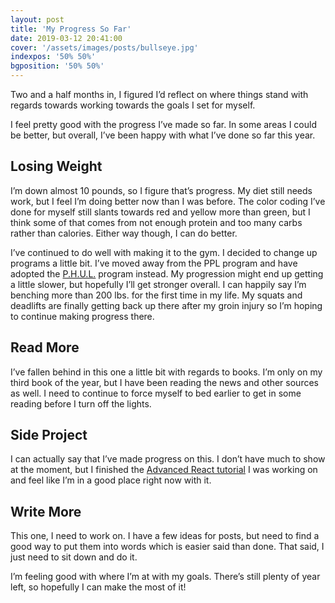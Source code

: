 ```yaml
---
layout: post
title: 'My Progress So Far'
date: 2019-03-12 20:41:00
cover: '/assets/images/posts/bullseye.jpg'
indexpos: '50% 50%'
bgposition: '50% 50%'
---
```


Two and a half months in, I figured I’d reflect on where things stand with regards towards working towards the goals I set for myself.

I feel pretty good with the progress I’ve made so far. In some areas I could be better, but overall, I’ve been happy with what I’ve done so far this year.

## Losing Weight

I’m down almost 10 pounds, so I figure that’s progress. My diet still needs work, but I feel I’m doing better now than I was before. The color coding I’ve done for myself still slants towards red and yellow more than green, but I think some of that comes from not enough protein and too many carbs rather than calories. Either way though, I can do better.

I’ve continued to do well with making it to the gym. I decided to change up programs a little bit. I’ve moved away from the PPL program and have adopted the [P.H.U.L.](https://www.muscleandstrength.com/workouts/phul-workout) program instead. My progression might end up getting a little slower, but hopefully I’ll get stronger overall. I can happily say I’m benching more than 200 lbs. for the first time in my life. My squats and deadlifts are finally getting back up there after my groin injury so I’m hoping to continue making progress there.

## Read More

I’ve fallen behind in this one a little bit with regards to books. I’m only on my third book of the year, but I have been reading the news and other sources as well. I need to continue to force myself to bed earlier to get in some reading before I turn off the lights.

## Side Project

I can actually say that I’ve made progress on this. I don’t have much to show at the moment, but I finished the [Advanced React tutorial](https://advancedreact.com/) I was working on and feel like I’m in a good place right now with it.

## Write More

This one, I need to work on. I have a few ideas for posts, but need to find a good way to put them into words which is easier said than done. That said, I just need to sit down and do it.

I’m feeling good with where I’m at with my goals. There’s still plenty of year left, so hopefully I can make the most of it!
